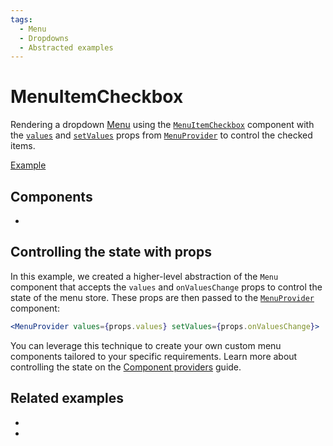 ```yaml
---
tags:
  - Menu
  - Dropdowns
  - Abstracted examples
---
```


# MenuItemCheckbox

<div data-description>

Rendering a dropdown [Menu](/components/menu) using the [`MenuItemCheckbox`](/reference/menu-item-checkbox) component with the [`values`](/reference/menu-provider#values) and [`setValues`](/reference/menu-provider#setvalues) props from [`MenuProvider`](/reference/menu-provider) to control the checked items.


</div>

<div data-tags></div>

<a href="./index.tsx" data-playground>Example</a>

## Components

<div data-cards="components">

- [](/components/menu)

</div>

## Controlling the state with props

In this example, we created a higher-level abstraction of the `Menu` component that accepts the `values` and `onValuesChange` props to control the state of the menu store. These props are then passed to the [`MenuProvider`](/reference/menu-provider) component:

```jsx
<MenuProvider values={props.values} setValues={props.onValuesChange}>
```

You can leverage this technique to create your own custom menu components tailored to your specific requirements. Learn more about controlling the state on the [Component providers](/guide/component-providers#controlled-state) guide.

## Related examples

<div data-cards="examples">

- [](/examples/menu-tooltip)
- [](/examples/menu-framer-motion)

</div>
